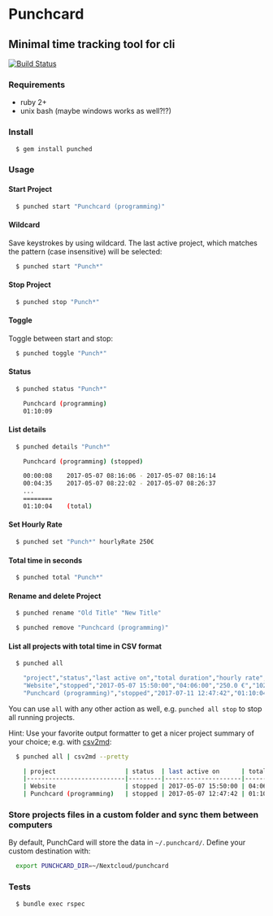 # Punchcard
## Minimal time tracking tool for cli

[![Build Status](https://travis-ci.org/pstaender/punchcard.svg?branch=master)](https://travis-ci.org/pstaender/punchcard)

### Requirements

  * ruby 2+
  * unix bash (maybe windows works as well?!?)

### Install

```sh
  $ gem install punched
```

### Usage

#### Start Project

```sh
  $ punched start "Punchcard (programming)"
```

#### Wildcard

Save keystrokes by using wildcard. The last active project, which matches the pattern (case insensitive) will be selected:

```sh
  $ punched start "Punch*"
```

#### Stop Project

```sh
  $ punched stop "Punch*"
```

#### Toggle

Toggle between start and stop:

```sh
  $ punched toggle "Punch*"
```

#### Status

```sh
  $ punched status "Punch*"

    Punchcard (programming)
    01:10:09
```

#### List details

```sh
  $ punched details "Punch*"

    Punchcard (programming) (stopped)

    00:00:08	2017-05-07 08:16:06 - 2017-05-07 08:16:14
    00:04:35	2017-05-07 08:22:02 - 2017-05-07 08:26:37
    ...
    ========
    01:10:04	(total)
```

#### Set Hourly Rate

```sh
  $ punched set "Punch*" hourlyRate 250€
```

#### Total time in seconds

```sh
  $ punched total "Punch*"
```

#### Rename and delete Project

```sh
  $ punched rename "Old Title" "New Title"
```

```sh
  $ punched remove "Punchcard (programming)"
```


#### List all projects with total time in CSV format

```sh
  $ punched all

    "project","status","last active on","total duration","hourly rate","earnings"
    "Website","stopped","2017-05-07 15:50:00","04:06:00","250.0 €","1025.00 €"
    "Punchcard (programming)","stopped","2017-07-11 12:47:42","01:10:04","",""
```

You can use `all` with any other action as well, e.g. `punched all stop` to stop all running projects.

Hint: Use your favorite output formatter to get a nicer project summary of your choice; e.g. with [csv2md](https://www.npmjs.com/package/csv2md):

```sh
  $ punched all | csv2md --pretty

    | project                   | status  | last active on      | total duration | hourly rate | earnings |
    |---------------------------|---------|---------------------|----------------|-------------|----------|
    | Website                   | stopped | 2017-05-07 15:50:00 | 04:06:00       | 250.0 €     | 1025.0 € |
    | Punchcard (programming)   | stopped | 2017-05-07 12:47:42 | 01:10:04       |             |          |
```

### Store projects files in a custom folder and sync them between computers

By default, PunchCard will store the data in `~/.punchcard/`. Define your custom destination with:

```sh
  export PUNCHCARD_DIR=~/Nextcloud/punchcard
```


### Tests

```sh
  $ bundle exec rspec
```
